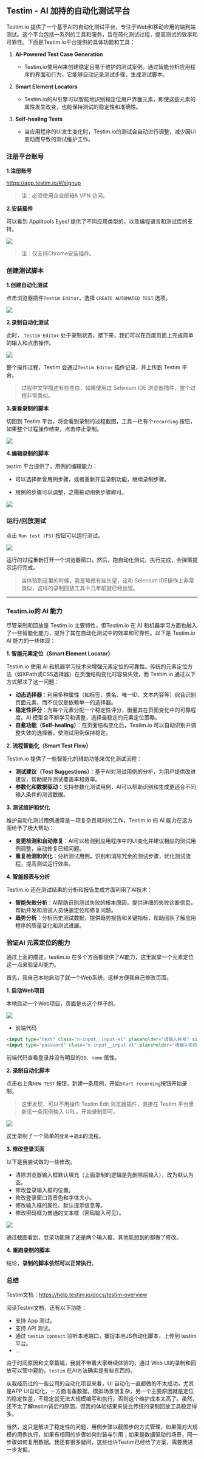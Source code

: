 ## Testim - AI 加持的自动化测试平台

Testim.io 提供了一个基于AI的自动化测试平台，专注于Web和移动应用的端到端测试。这个平台包括一系列的工具和服务，旨在简化测试过程，提高测试的效率和可靠性。下面是Testim.io平台提供的具体功能和工具：

1. **AI-Powered Test Case Generation**
   - Testim.io使用AI来创建稳定且易于维护的测试案例。通过智能分析应用程序的界面和行为，它能够自动记录测试步骤，生成测试脚本。

2. **Smart Element Locators**
   - Testim.io的AI引擎可以智能地识别和定位用户界面元素，即使这些元素的属性发生改变，也能保持测试的稳定性和准确性。

3. **Self-healing Tests**
   - 当应用程序的UI发生变化时，Testim.io的测试会自动进行调整，减少因UI变动而导致的测试维护工作。

### 注册平台账号

__1.注册账号__

https://app.testim.io/#/signup

> 注：必须使用企业邮箱& VPN 访问。

__2.安装插件__

可以看到 Applitools Eyes! 提供了不同应用类型的，以及编程语言和测试库的支持。

![](../image/testim_install_plugin.png)

> 注：仅支持Chrome安装插件。


### 创建测试脚本

__1.创建自动化测试__

点击浏览器插件`Testim Editor`，选择 `CREATE AUTOMATED TEST` 选项。

![](../image/testim_create_test.png)

__2.录制自动化测试__

此时， `Testim Editor` 处于录制状态，接下来，我们可以在百度页面上完成简单的输入和点击操作。

![](../image/testim_recording.png)

整个操作过程，Testim 会通过`Testim Editor` 插件记录，并上传到 Testim 平台。

> 过程中文字描述有些苍白，如果使用过 Selenium IDE 浏览器插件，整个过程非常类似。

__3.查看录制的脚本__

切回到 Testim 平台，将会看到录制的过程截图，工具一栏有个`recording` 按钮，如果整个过程操作结束，点击停止录制。

![](../image/testim_case.png)

__4.编辑录制的脚本__

testim 平台提供了，用例的编辑能力：

* 可以选择新曾用例步骤，或者重新开启录制功能，继续录制步骤。

* 用例的步骤可以调整，之需拖动用例步骤即可。

![](../image/testim_edit_case.png)


### 运行/回放测试

点击 `Run test (F5)` 按钮可以运行测试。

![](../image/testim_running.png)

运行的过程重新打开一个浏览器窗口，然后，跑自动化测试，执行完成，会弹窗提示运行完成。


> 当体验到这里的时候，我是略微有些失望，这和 Selenium IDE操作上非常类似，这样的录制回放工具十几年前就已经出现。

---

### Testim.io的 AI 能力

尽管录制和回放是 Testim.io 主要特性，但Testim.io 在 AI 和机器学习方面也融入了一些智能化能力，提升了其在自动化测试中的效率和可靠性。以下是 Testim.io AI 能力的一些体现：

__1. 智能元素定位（Smart Element Locator）__

Testim.io 使用 AI 和机器学习技术来增强元素定位的可靠性。传统的元素定位方法（如XPath或CSS选择器）在页面结构变化时容易失效，而 Testim.io 通过以下方式解决了这一问题：

- **动态选择器**：利用多种属性（如标签、类名、唯一ID、文本内容等）综合识别页面元素，而不仅仅是依赖单一的选择器。
- **稳定性评分**：为每个元素分配一个稳定性评分，衡量其在页面变化中的可靠程度。AI 模型会不断学习和调整，选择最稳定的元素定位策略。
- **自愈功能（Self-healing）**：在页面结构变化后，Testim.io 可以自动识别并调整失效的选择器，使测试用例保持稳定。

__2. 流程智能化（Smart Test Flow）__

Testim.io 提供了一些智能化的辅助功能来优化测试流程：

- **测试建议（Test Suggestions）**：基于AI对测试用例的分析，为用户提供改进建议，帮助提升测试覆盖率和效率。
- **参数化和数据驱动**：支持参数化测试用例，AI可以帮助识别和生成更适合不同输入条件的测试数据。

__3. 测试维护和优化__

维护自动化测试用例通常是一项复杂且耗时的工作，Testim.io 的 AI 能力在这方面给予了极大帮助：

- **变更检测和自动修复**：AI可以检测到应用程序中的UI变化并建议相应的测试用例调整，自动修复已知问题。
- **重复检测和优化**：分析测试用例，识别和消除冗余的测试步骤，优化测试流程，提高测试运行效率。

__4. 智能报表与分析__

Testim.io 还在测试结果的分析和报告生成方面利用了AI技术：

- **智能失败分析**：AI帮助识别测试失败的根本原因，提供详细的失败诊断信息，帮助开发和测试人员快速定位和修复问题。
- **趋势分析**：分析历史测试数据，提供趋势报告和关键指标，帮助团队了解应用程序的质量变化和测试进展。

### 验证AI 元素定位的能力

通过上面的描述，testim.io 在多个方面都提供了AI能力，这里就拿一个元素定位这一点来验证AI能力。

首先，我自己本地启动了就一个Web系统，这样方便我自己修改页面。

__1. 启动Web项目__

本地启动一个Web项目，页面是长这个样子的。

![](../image/seldom_login_before.png)

* 前端代码

```html
<input type="text" class="n-input__input-el" placeholder="请输入帐号" size="20">
<input type="password" class="n-input__input-el" placeholder="请输入密码" size="20">
```

前端代码查看登录并没有明显的`ID`、`name` 属性。

__2. 录制自动化脚本__

点击右上角`NEW TEST` 按钮，新建一条用例，开始`Start recording`按钮开始录制。

> 这里发现，可以不用操作 Testim Edit 浏览器插件，直接在 Testim 平台里新见一条用例输入 URL，开始录制即可。

![](../image/testim_recording_2.png)

这里录制了一个简单的`登录`->`退出`的流程。

__3. 修改登录页面__

以下是我尝试做的一些修改。

* 清除浏览器输入框默认填充（上面录制的逻辑是先删除后输入），改为默认为空。
* 修改登录输入框的位置。
* 修改登录窗口背景色和字体大小。
* 修改输入框的属性、默认提示信息等。
* 修改密码框为普通的文本框（密码输入可见）。

![](../image/seldom_login_after.png)

通过截图看到，登录功能除了还是两个输入框，其他能想到的都做了修改。

__4. 重跑录制的脚本__

结论，**录制的脚本依然可以正常执行**。


### 总结

Testim文档：https://help.testim.io/docs/testim-overview

阅读Testim文档，还有以下功能：

* 支持 App 测试。
* 支持 API 测试。
* 通过 `testim connect` 监听本地端口，捕捉本地JS自动化脚本，上传到 testim 平台。
* ...

由于时间原因和文章篇幅，我就不带着大家继续体验的，通过 Web UI的录制和回放可以管中窥豹，`testim` 在AI方法确实是有些东西的。

从我经历过的一些公司的自动化项目来看，UI 自动化一直都做的不太成功，尤其是APP UI自动化，一方面准备数据，模拟场景很复杂，另一个主要原因就是定位的稳定性差，不稳定就无法大规模编写和执行，否则这个维护成本太高了。虽然，还不太了解testim背后的原因，但我的体验结果来说比传统的录制回放工具稳定得多。

当然，这只是解决了稳定性的问题，用例步骤以截图步的方式管理，如果面对大规模的用例执行，如果有相同的步骤如何封装与引用；如果是数据驱动的场景，同一步骤如何复用数据。我还有很多疑问，这些也许Testim已经给了方案，需要我进一步发掘。
